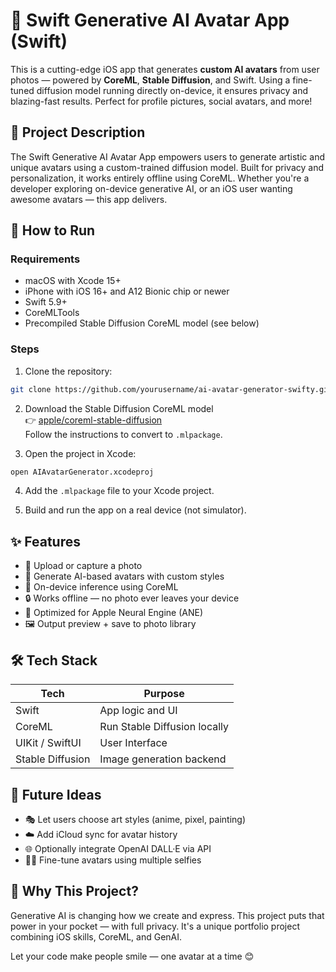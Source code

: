 
# 🧠 Swift Generative AI Avatar App (Swift)

This is a cutting-edge iOS app that generates **custom AI avatars** from user photos — powered by **CoreML**, **Stable Diffusion**, and Swift. Using a fine-tuned diffusion model running directly on-device, it ensures privacy and blazing-fast results. Perfect for profile pictures, social avatars, and more!


## 🌟 Project Description

The Swift Generative AI Avatar App empowers users to generate artistic and unique avatars using a custom-trained diffusion model. Built for privacy and personalization, it works entirely offline using CoreML. Whether you're a developer exploring on-device generative AI, or an iOS user wanting awesome avatars — this app delivers.


## 🚀 How to Run

### Requirements

- macOS with Xcode 15+
- iPhone with iOS 16+ and A12 Bionic chip or newer
- Swift 5.9+
- CoreMLTools
- Precompiled Stable Diffusion CoreML model (see below)

### Steps

1. Clone the repository:

```bash
git clone https://github.com/yourusername/ai-avatar-generator-swifty.git
```

2. Download the Stable Diffusion CoreML model  
   👉 [apple/coreml-stable-diffusion](https://github.com/apple/ml-stable-diffusion)  
   Follow the instructions to convert to `.mlpackage`.

3. Open the project in Xcode:

```bash
open AIAvatarGenerator.xcodeproj
```

4. Add the `.mlpackage` file to your Xcode project.

5. Build and run the app on a real device (not simulator).


## ✨ Features

- 📸 Upload or capture a photo
- 🎨 Generate AI-based avatars with custom styles
- 🚀 On-device inference using CoreML
- 🔒 Works offline — no photo ever leaves your device
- 🧠 Optimized for Apple Neural Engine (ANE)
- 🖼️ Output preview + save to photo library


## 🛠 Tech Stack

| Tech            | Purpose                                |
|-----------------|----------------------------------------|
| Swift           | App logic and UI                       |
| CoreML          | Run Stable Diffusion locally           |
| UIKit / SwiftUI | User Interface                         |
| Stable Diffusion| Image generation backend               |


## 🧩 Future Ideas

- 🎭 Let users choose art styles (anime, pixel, painting)
- ☁️ Add iCloud sync for avatar history
- 🌐 Optionally integrate OpenAI DALL·E via API
- 🧑‍🎨 Fine-tune avatars using multiple selfies


## 💬 Why This Project?

Generative AI is changing how we create and express. This project puts that power in your pocket — with full privacy. It's a unique portfolio project combining iOS skills, CoreML, and GenAI.

Let your code make people smile — one avatar at a time 😊
